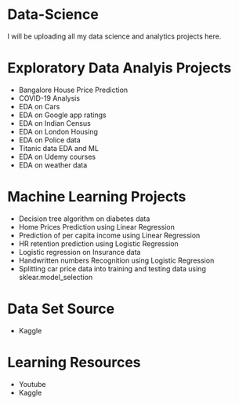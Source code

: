 # Data-Science

I will be uploading all my data science and analytics projects here.

# Exploratory Data Analyis Projects 

- Bangalore House Price Prediction
- COVID-19 Analysis
- EDA on Cars
- EDA on Google app ratings
- EDA on Indian Census
- EDA on London Housing
- EDA on Police data
- Titanic data EDA and ML
- EDA on Udemy courses
- EDA on weather data

# Machine Learning Projects

- Decision tree algorithm on diabetes data
- Home Prices Prediction using Linear Regression
- Prediction of per capita income using Linear Regression
- HR retention prediction using Logistic Regression
- Logistic regression on Insurance data
- Handwritten numbers Recognition using Logistic Regression
- Splitting car price data into training and testing data using sklear.model_selection

# Data Set Source

- Kaggle

# Learning Resources

- Youtube
- Kaggle
